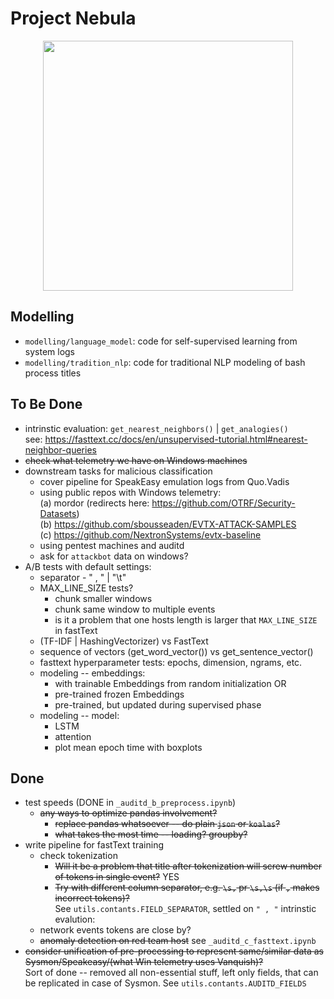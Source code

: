 # Project Nebula

<!-- scaled image from web -->
<center><img src="https://cdn.eso.org/images/screen/eso1205ec.jpg" width="400"></center>

## Modelling

- `modelling/language_model`: code for self-supervised learning from system logs
- `modelling/tradition_nlp`: code for traditional NLP modeling of bash process titles

## To Be Done

- intrinstic evaluation: `get_nearest_neighbors()` | `get_analogies()`  
  see: <https://fasttext.cc/docs/en/unsupervised-tutorial.html#nearest-neighbor-queries>
- ~~check what telemetry we have on Windows machines~~
- downstream tasks for malicious classification
  - cover pipeline for SpeakEasy emulation logs from Quo.Vadis
  - using public repos with Windows telemetry:  
  (a) mordor (redirects here: <https://github.com/OTRF/Security-Datasets>)  
  (b) <https://github.com/sbousseaden/EVTX-ATTACK-SAMPLES>  
  (c) <https://github.com/NextronSystems/evtx-baseline>  
  - using pentest machines and auditd
  - ask for `attackbot` data on windows?
- A/B tests with default settings:
  - separator - " , " | "\t"
  - MAX_LINE_SIZE tests?
    - chunk smaller windows
    - chunk same window to multiple events
    - is it a problem that one hosts length is larger that `MAX_LINE_SIZE` in fastText
  - (TF-IDF | HashingVectorizer) vs FastText
  - sequence of vectors (get_word_vector()) vs get_sentence_vector()
  - fasttext hyperparameter tests: epochs, dimension, ngrams, etc.
  - modeling -- embeddings:
    - with trainable Embeddings from random initialization OR
    - pre-trained frozen Embeddings
    - pre-trained, but updated during supervised phase
  - modeling -- model:
    - LSTM
    - attention
    - plot mean epoch time with boxplots

## Done

- test speeds (DONE in `_auditd_b_preprocess.ipynb`)
  - ~~any ways to optimize pandas involvement?~~
    - ~~replace pandas whatsoever -- do plain `json` or `koalas`?~~
    - ~~what takes the most time -- loading? groupby?~~
- write pipeline for fastText training
  - check tokenization
    - ~~Will it be a problem that title after tokenization will screw number of tokens in single event?~~ YES
    - ~~Try with different column separator, e.g. `\s,` pr `\s,\s` (if `,` makes incorrect tokens)?~~  
      See `utils.contants.FIELD_SEPARATOR`, settled on `" , "`
  intrinstic evalution:
  - network events tokens are close by?
  - ~~anomaly detection on red team host~~ see `_auditd_c_fasttext.ipynb`
- ~~consider unification of pre-processing to represent same/similar data as Sysmon/Speakeasy/(what Win telemetry uses Vanquish)?~~  
  Sort of done -- removed all non-essential stuff, left only fields, that can be replicated in case of Sysmon. See `utils.contants.AUDITD_FIELDS`

